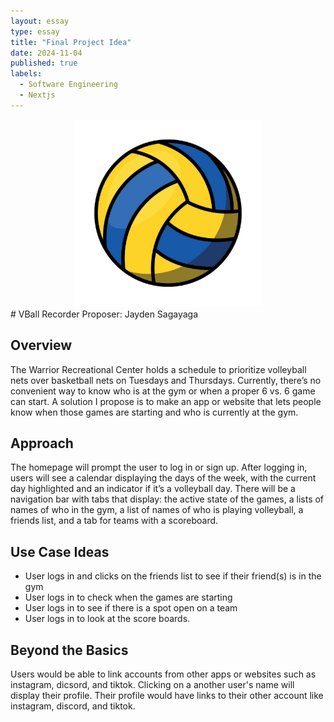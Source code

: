 ```yaml
---
layout: essay
type: essay
title: "Final Project Idea"
date: 2024-11-04
published: true
labels:
  - Software Engineering
  - Nextjs
---
```

<div align="center">
  <img width="300px" class="rounded" src="../img/volleyball-icon.jpg">
</div>
# VBall Recorder
Proposer: Jayden Sagayaga

## Overview
The Warrior Recreational Center holds a schedule to prioritize volleyball nets over basketball nets on Tuesdays and Thursdays. Currently, there’s no convenient way to know who is at the gym or when a proper 6 vs. 6 game can start. A solution I propose is to make an app or website that lets people know when those games are starting and who is currently at the gym.

## Approach
The homepage will prompt the user to log in or sign up. After logging in, users will see a calendar displaying the days of the week, with the current day highlighted and an indicator if it’s a volleyball day. There will be a navigation bar with tabs that display: the active state of the games, a lists of names of who in the gym, a list of names of who is playing volleyball, a friends list, and a tab for teams with a scoreboard.

## Use Case Ideas
  - User logs in and clicks on the friends list to see if their friend(s) is in the gym
  - User logs in to check when the games are starting
  - User logs in to see if there is a spot open on a team
  - User logs in to look at the score boards.

## Beyond the Basics
Users would be able to link accounts from other apps or websites such as instagram, dicsord, and tiktok. Clicking on a another user's name will display their profile. Their profile would have links to their other account like instagram, discord, and tiktok.
